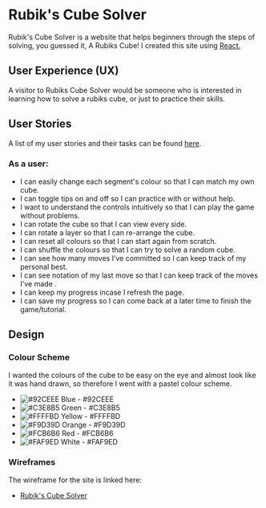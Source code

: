 # Rubik's Cube Solver

Rubik's Cube Solver is a website that helps beginners through the steps of solving, you guessed it, A Rubiks Cube! I created this site using [React.](https://reactjs.org/)

## User Experience (UX)

A visitor to Rubiks Cube Solver would be someone who is interested in learning how to solve a rubiks cube, or just to practice their skills.

## User Stories

A list of my user stories and their tasks can be found [here](https://github.com/users/Delboy/projects/1).

### As a user:
- I can easily change each segment's colour so that I can match my own cube.
- I can toggle tips on and off so I can practice with or without help.
- I want to understand the controls intuitively so that I can play the game without problems.
- I can rotate the cube so that I can view every side.
- I can rotate a layer so that I can re-arrange the cube.
- I can reset all colours so that I can start again from scratch.
- I can shuffle the colours so that I can try to solve a random cube.
- I can see how many moves I’ve committed so I can keep track of my personal best.
- I can see notation of  my last move so that I can keep track of the moves I've made .
- I can keep my progress incase I refresh the page.
- I can save my progress so I can come back at a later time to finish the game/tutorial.

## Design

### Colour Scheme

I wanted the colours of the cube to be easy on the eye and almost look like it was hand drawn, so therefore I went with a pastel colour scheme.

- ![#92CEEE](https://via.placeholder.com/15/92CEEE/92CEEE.png) Blue - #92CEEE
- ![#C3E8B5](https://via.placeholder.com/15/C3E8B5/C3E8B5.png) Green - #C3E8B5
- ![#FFFFBD](https://via.placeholder.com/15/FFFFBD/FFFFBD.png) Yellow - #FFFFBD
- ![#F9D39D](https://via.placeholder.com/15/F9D39D/F9D39D.png) Orange - #F9D39D
- ![#FCB6B6](https://via.placeholder.com/15/FCB6B6/FCB6B6.png) Red - #FCB6B6
- ![#FAF9ED](https://via.placeholder.com/15/FAF9ED/FAF9ED.png) White - #FAF9ED

### Wireframes

The wireframe for the site is linked here:
- [Rubik's Cube Solver](public/assets/documents/Rubiks-wireframe.pdf)


